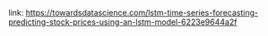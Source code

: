 link: https://towardsdatascience.com/lstm-time-series-forecasting-predicting-stock-prices-using-an-lstm-model-6223e9644a2f